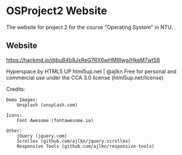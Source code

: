 # OSProject2 Website
The website for project 2 for the course "Operating System" in NTU.

## Website
https://hackmd.io/@buB4b8JxReG7RX6wHM9Iwg/HkeM7wt58

Hyperspace by HTML5 UP
html5up.net | @ajlkn
Free for personal and commercial use under the CCA 3.0 license (html5up.net/license)

Credits:

	Demo Images:
		Unsplash (unsplash.com)

	Icons:
		Font Awesome (fontawesome.io)

	Other:
		jQuery (jquery.com)
		Scrollex (github.com/ajlkn/jquery.scrollex)
		Responsive Tools (github.com/ajlkn/responsive-tools)
